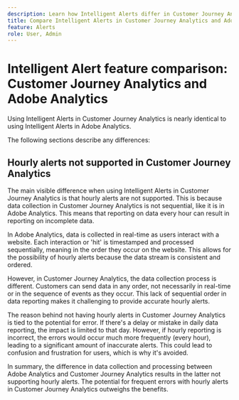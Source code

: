 ```yaml
---
description: Learn how Intelligent Alerts differ in Customer Journey Analytics from Adobe Analytics
title: Compare Intelligent Alerts in Customer Journey Analytics and Adobe Analytics
feature: Alerts
role: User, Admin
---
```

# Intelligent Alert feature comparison: Customer Journey Analytics and Adobe Analytics

Using Intelligent Alerts in Customer Journey Analytics is nearly identical to using Intelligent Alerts in Adobe Analytics. 

The following sections describe any differences:

## Hourly alerts not supported in Customer Journey Analytics

The main visible difference when using Intelligent Alerts in Customer Journey Analytics is that hourly alerts are not supported. This is because data collection in Customer Journey Analytics is not sequential, like it is in Adobe Analytics. This means that reporting on data every hour can result in reporting on incomplete data. 

In Adobe Analytics, data is collected in real-time as users interact with a website. Each interaction or 'hit' is timestamped and processed sequentially, meaning in the order they occur on the website. This allows for the possibility of hourly alerts because the data stream is consistent and ordered.

However, in Customer Journey Analytics, the data collection process is different. Customers can send data in any order, not necessarily in real-time or in the sequence of events as they occur. This lack of sequential order in data reporting makes it challenging to provide accurate hourly alerts.

The reason behind not having hourly alerts in Customer Journey Analytics is tied to the potential for error. If there's a delay or mistake in daily data reporting, the impact is limited to that day. However, if hourly reporting is incorrect, the errors would occur much more frequently (every hour), leading to a significant amount of inaccurate alerts. This could lead to confusion and frustration for users, which is why it's avoided.

In summary, the difference in data collection and processing between Adobe Analytics and Customer Journey Analytics results in the latter not supporting hourly alerts. The potential for frequent errors with hourly alerts in Customer Journey Analytics outweighs the benefits.
